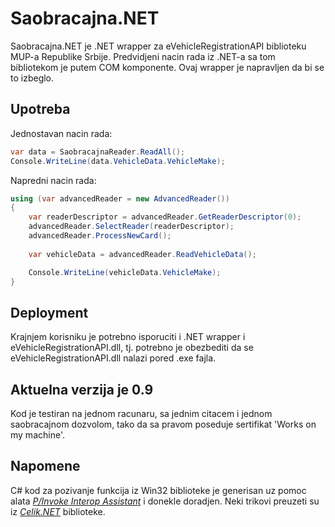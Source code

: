 # Saobracajna.NET

Saobracajna.NET je .NET wrapper za eVehicleRegistrationAPI biblioteku MUP-a Republike Srbije. Predvidjeni nacin rada iz .NET-a sa tom bibliotekom je putem COM komponente. 
Ovaj wrapper je napravljen da bi se to izbeglo.

## Upotreba

Jednostavan nacin rada:

```csharp
var data = SaobracajnaReader.ReadAll();
Console.WriteLine(data.VehicleData.VehicleMake);
```

Napredni nacin rada:

```csharp
using (var advancedReader = new AdvancedReader())
{
	var readerDescriptor = advancedReader.GetReaderDescriptor(0);
	advancedReader.SelectReader(readerDescriptor);
	advancedReader.ProcessNewCard();
	
	var vehicleData = advancedReader.ReadVehicleData();

	Console.WriteLine(vehicleData.VehicleMake);
}
```



## Deployment

Krajnjem korisniku je potrebno isporuciti i .NET wrapper i eVehicleRegistrationAPI.dll, tj. potrebno je obezbediti da se eVehicleRegistrationAPI.dll nalazi pored .exe fajla.

## Aktuelna verzija je 0.9
Kod je testiran na jednom racunaru, sa jednim citacem i jednom saobracajnom dozvolom, tako da sa pravom poseduje sertifikat 'Works on my machine'.

## Napomene
C# kod za pozivanje funkcija iz Win32 biblioteke je generisan uz pomoc alata [*P/Invoke Interop Assistant*](http://blogs.microsoft.co.il/sasha/2008/01/12/pinvoke-signature-generator/) i donekle doradjen.
Neki trikovi preuzeti su iz [*Celik.NET*](http://www.elitesecurity.org/t415641-CelikNET-LGPL-CLR-Interop-Wrapper-za-CelikAPI) biblioteke.
